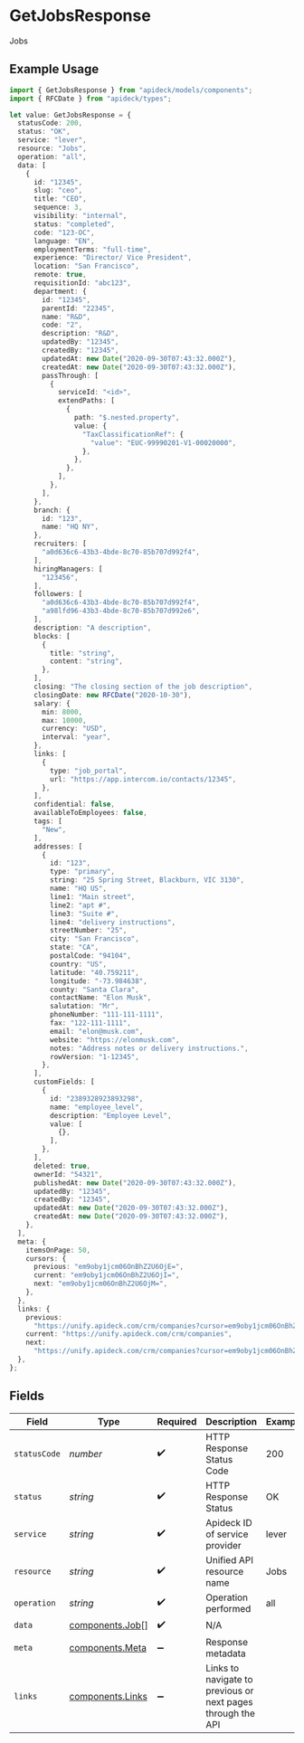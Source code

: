 # GetJobsResponse

Jobs

## Example Usage

```typescript
import { GetJobsResponse } from "apideck/models/components";
import { RFCDate } from "apideck/types";

let value: GetJobsResponse = {
  statusCode: 200,
  status: "OK",
  service: "lever",
  resource: "Jobs",
  operation: "all",
  data: [
    {
      id: "12345",
      slug: "ceo",
      title: "CEO",
      sequence: 3,
      visibility: "internal",
      status: "completed",
      code: "123-OC",
      language: "EN",
      employmentTerms: "full-time",
      experience: "Director/ Vice President",
      location: "San Francisco",
      remote: true,
      requisitionId: "abc123",
      department: {
        id: "12345",
        parentId: "22345",
        name: "R&D",
        code: "2",
        description: "R&D",
        updatedBy: "12345",
        createdBy: "12345",
        updatedAt: new Date("2020-09-30T07:43:32.000Z"),
        createdAt: new Date("2020-09-30T07:43:32.000Z"),
        passThrough: [
          {
            serviceId: "<id>",
            extendPaths: [
              {
                path: "$.nested.property",
                value: {
                  "TaxClassificationRef": {
                    "value": "EUC-99990201-V1-00020000",
                  },
                },
              },
            ],
          },
        ],
      },
      branch: {
        id: "123",
        name: "HQ NY",
      },
      recruiters: [
        "a0d636c6-43b3-4bde-8c70-85b707d992f4",
      ],
      hiringManagers: [
        "123456",
      ],
      followers: [
        "a0d636c6-43b3-4bde-8c70-85b707d992f4",
        "a98lfd96-43b3-4bde-8c70-85b707d992e6",
      ],
      description: "A description",
      blocks: [
        {
          title: "string",
          content: "string",
        },
      ],
      closing: "The closing section of the job description",
      closingDate: new RFCDate("2020-10-30"),
      salary: {
        min: 8000,
        max: 10000,
        currency: "USD",
        interval: "year",
      },
      links: [
        {
          type: "job_portal",
          url: "https://app.intercom.io/contacts/12345",
        },
      ],
      confidential: false,
      availableToEmployees: false,
      tags: [
        "New",
      ],
      addresses: [
        {
          id: "123",
          type: "primary",
          string: "25 Spring Street, Blackburn, VIC 3130",
          name: "HQ US",
          line1: "Main street",
          line2: "apt #",
          line3: "Suite #",
          line4: "delivery instructions",
          streetNumber: "25",
          city: "San Francisco",
          state: "CA",
          postalCode: "94104",
          country: "US",
          latitude: "40.759211",
          longitude: "-73.984638",
          county: "Santa Clara",
          contactName: "Elon Musk",
          salutation: "Mr",
          phoneNumber: "111-111-1111",
          fax: "122-111-1111",
          email: "elon@musk.com",
          website: "https://elonmusk.com",
          notes: "Address notes or delivery instructions.",
          rowVersion: "1-12345",
        },
      ],
      customFields: [
        {
          id: "2389328923893298",
          name: "employee_level",
          description: "Employee Level",
          value: [
            {},
          ],
        },
      ],
      deleted: true,
      ownerId: "54321",
      publishedAt: new Date("2020-09-30T07:43:32.000Z"),
      updatedBy: "12345",
      createdBy: "12345",
      updatedAt: new Date("2020-09-30T07:43:32.000Z"),
      createdAt: new Date("2020-09-30T07:43:32.000Z"),
    },
  ],
  meta: {
    itemsOnPage: 50,
    cursors: {
      previous: "em9oby1jcm06OnBhZ2U6OjE=",
      current: "em9oby1jcm06OnBhZ2U6OjI=",
      next: "em9oby1jcm06OnBhZ2U6OjM=",
    },
  },
  links: {
    previous:
      "https://unify.apideck.com/crm/companies?cursor=em9oby1jcm06OnBhZ2U6OjE%3D",
    current: "https://unify.apideck.com/crm/companies",
    next:
      "https://unify.apideck.com/crm/companies?cursor=em9oby1jcm06OnBhZ2U6OjM",
  },
};
```

## Fields

| Field                                                       | Type                                                        | Required                                                    | Description                                                 | Example                                                     |
| ----------------------------------------------------------- | ----------------------------------------------------------- | ----------------------------------------------------------- | ----------------------------------------------------------- | ----------------------------------------------------------- |
| `statusCode`                                                | *number*                                                    | :heavy_check_mark:                                          | HTTP Response Status Code                                   | 200                                                         |
| `status`                                                    | *string*                                                    | :heavy_check_mark:                                          | HTTP Response Status                                        | OK                                                          |
| `service`                                                   | *string*                                                    | :heavy_check_mark:                                          | Apideck ID of service provider                              | lever                                                       |
| `resource`                                                  | *string*                                                    | :heavy_check_mark:                                          | Unified API resource name                                   | Jobs                                                        |
| `operation`                                                 | *string*                                                    | :heavy_check_mark:                                          | Operation performed                                         | all                                                         |
| `data`                                                      | [components.Job](../../models/components/job.md)[]          | :heavy_check_mark:                                          | N/A                                                         |                                                             |
| `meta`                                                      | [components.Meta](../../models/components/meta.md)          | :heavy_minus_sign:                                          | Response metadata                                           |                                                             |
| `links`                                                     | [components.Links](../../models/components/links.md)        | :heavy_minus_sign:                                          | Links to navigate to previous or next pages through the API |                                                             |